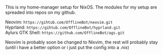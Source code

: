 This is my home-manager setup for NixOS. 
The modules for my setup are spreaded into repos on my github.

Neovim: `https://gihtub.com/OfflineBot/neovim.git` <br>
Hyprland: `https://gihtub.com/OfflineBot/hyprland.git` <br>
Aylurs GTK Shell: `https://github.com/OfflineBot/ags.git` <br>

Neovim is probably soon be changed to Nixvim, the rest will probably stay (until i have a better option or i just put the config into a <app>.nix)
